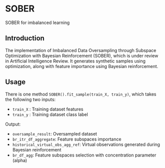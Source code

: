# SOBER
SOBER for imbalanced learning

## Introduction
The implementation of Imbalanced Data Oversampling through Subspace Optimization with Bayesian Reinforcement (SOBER), which is under review in Artificial Intelligence Review. It generates synthetic samples using optimization, along with feature importance using Bayesian reinforcement. 

## Usage
There is one method `SOBER().fit_sample(train_X, train_y)`, which takes the following two inputs:

- `train_X` : Training dataset features 
- `train_y` : Training dataset class label

Output:
 - `oversample_result`: Oversampled dataset
- `br_itr_df_aggregate`: Feature subspaces importance
- `historical_virtual_obs_agg_ref`: Virtual observations generated during Bayesian reinforcement 
- `br_df_agg`: Feature subspaces selection with concentration parameter (alpha)
